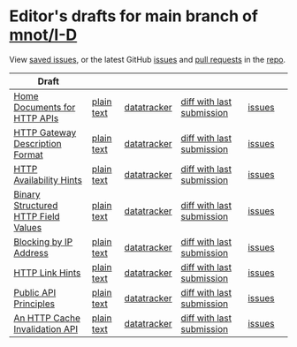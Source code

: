 # Editor's drafts for main branch of [mnot/I-D](https://github.com/mnot/I-D)

View [saved issues](issues.html), or the latest GitHub [issues](https://github.com/mnot/I-D/issues) and [pull requests](https://github.com/mnot/I-D/pulls) in the [repo](https://github.com/mnot/I-D).

| Draft |     |     |     |     |     |
| ----- | --- | --- | --- | --- | --- |
| [Home Documents for HTTP APIs](./draft-nottingham-json-home.html "Home Documents for HTTP APIs (HTML)") | [plain text](./draft-nottingham-json-home.txt "Home Documents for HTTP APIs (Text)") | [datatracker](https://datatracker.ietf.org/doc/draft-nottingham-json-home "Datatracker for draft-nottingham-json-home") | [diff with last submission](https://author-tools.ietf.org/api/iddiff?doc_1=draft-nottingham-json-home&url_2=https://mnot.github.io/I-D/draft-nottingham-json-home.txt) | [issues](https://github.com/mnot/I-D/labels/json-home) |
| [HTTP Gateway Description Format](./draft-nottingham-gateway-description.html "HTTP Gateway Description Format (HTML)") | [plain text](./draft-nottingham-gateway-description.txt "HTTP Gateway Description Format (Text)") | [datatracker](https://datatracker.ietf.org/doc/draft-nottingham-gateway-description "Datatracker for draft-nottingham-gateway-description") | [diff with last submission](https://author-tools.ietf.org/api/iddiff?doc_1=draft-nottingham-gateway-description&url_2=https://mnot.github.io/I-D/draft-nottingham-gateway-description.txt) | [issues](https://github.com/mnot/I-D/labels/gateway-description) |
| [HTTP Availability Hints](./draft-nottingham-http-availability-hints.html "HTTP Availability Hints (HTML)") | [plain text](./draft-nottingham-http-availability-hints.txt "HTTP Availability Hints (Text)") | [datatracker](https://datatracker.ietf.org/doc/draft-nottingham-http-availability-hints "Datatracker for draft-nottingham-http-availability-hints") | [diff with last submission](https://author-tools.ietf.org/api/iddiff?doc_1=draft-nottingham-http-availability-hints&url_2=https://mnot.github.io/I-D/draft-nottingham-http-availability-hints.txt) | [issues](https://github.com/mnot/I-D/labels/availability-hints) |
| [Binary Structured HTTP Field Values](./draft-nottingham-binary-structured-headers.html "Binary Structured HTTP Field Values (HTML)") | [plain text](./draft-nottingham-binary-structured-headers.txt "Binary Structured HTTP Field Values (Text)") | [datatracker](https://datatracker.ietf.org/doc/draft-nottingham-binary-structured-headers "Datatracker for draft-nottingham-binary-structured-headers") | [diff with last submission](https://author-tools.ietf.org/api/iddiff?doc_1=draft-nottingham-binary-structured-headers&url_2=https://mnot.github.io/I-D/draft-nottingham-binary-structured-headers.txt) | [issues](https://github.com/mnot/I-D/labels/binary-structured-headers) |
| [Blocking by IP Address](./draft-nottingham-blocking-best-practices.html "Best Practices for Blocking Clients by IP Address (HTML)") | [plain text](./draft-nottingham-blocking-best-practices.txt "Best Practices for Blocking Clients by IP Address (Text)") | [datatracker](https://datatracker.ietf.org/doc/draft-nottingham-blocking-best-practices "Datatracker for draft-nottingham-blocking-best-practices") | [diff with last submission](https://author-tools.ietf.org/api/iddiff?doc_1=draft-nottingham-blocking-best-practices&url_2=https://mnot.github.io/I-D/draft-nottingham-blocking-best-practices.txt) | [issues](https://github.com/mnot/I-D/labels/blocking) |
| [HTTP Link Hints](./draft-nottingham-link-hint.html "HTTP Link Hints (HTML)") | [plain text](./draft-nottingham-link-hint.txt "HTTP Link Hints (Text)") | [datatracker](https://datatracker.ietf.org/doc/draft-nottingham-link-hint "Datatracker for draft-nottingham-link-hint") | [diff with last submission](https://author-tools.ietf.org/api/iddiff?doc_1=draft-nottingham-link-hint&url_2=https://mnot.github.io/I-D/draft-nottingham-link-hint.txt) | [issues](https://github.com/mnot/I-D/labels/link-hint) |
| [Public API Principles](./draft-nottingham-public-apis.html "Public API Principles (HTML)") | [plain text](./draft-nottingham-public-apis.txt "Public API Principles (Text)") | [datatracker](https://datatracker.ietf.org/doc/draft-nottingham-public-apis "Datatracker for draft-nottingham-public-apis") | [diff with last submission](https://author-tools.ietf.org/api/iddiff?doc_1=draft-nottingham-public-apis&url_2=https://mnot.github.io/I-D/draft-nottingham-public-apis.txt) | [issues](https://github.com/mnot/I-D/labels/public-apis) |
| [An HTTP Cache Invalidation API](./draft-nottingham-http-invalidation.html "An HTTP Cache Invalidation API (HTML)") | [plain text](./draft-nottingham-http-invalidation.txt "An HTTP Cache Invalidation API (Text)") | [datatracker](https://datatracker.ietf.org/doc/draft-nottingham-http-invalidation "Datatracker for draft-nottingham-http-invalidation") | [diff with last submission](https://author-tools.ietf.org/api/iddiff?doc_1=draft-nottingham-http-invalidation&url_2=https://mnot.github.io/I-D/draft-nottingham-http-invalidation.txt) | [issues](https://github.com/mnot/I-D/labels/http-invalidation) |

